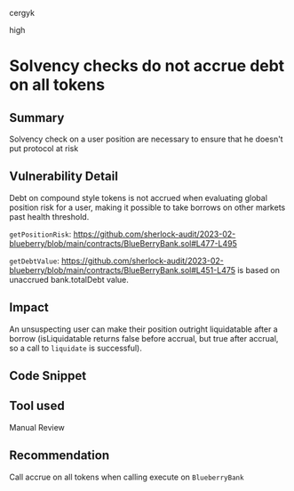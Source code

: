 cergyk

high

# Solvency checks do not accrue debt on all tokens

## Summary
Solvency check on a user position are necessary to ensure that he doesn't put protocol at risk

## Vulnerability Detail
Debt on compound style tokens is not accrued when evaluating global position risk for a user, making it possible to take borrows on other markets past health threshold.

`getPositionRisk`:
https://github.com/sherlock-audit/2023-02-blueberry/blob/main/contracts/BlueBerryBank.sol#L477-L495

`getDebtValue`:
https://github.com/sherlock-audit/2023-02-blueberry/blob/main/contracts/BlueBerryBank.sol#L451-L475
is based on unaccrued bank.totalDebt value.

## Impact
An unsuspecting user can make their position outright liquidatable after a borrow (isLiquidatable returns false before accrual, but true after accrual, so a call to `liquidate` is successful).

## Code Snippet

## Tool used

Manual Review

## Recommendation
Call accrue on all tokens when calling execute on `BlueberryBank`